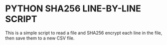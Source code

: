 PYTHON SHA256 LINE-BY-LINE SCRIPT
=================================  
  
This is a simple script to read a file and SHA256 encrypt each line in the file, then save them to a new CSV file.  
  

